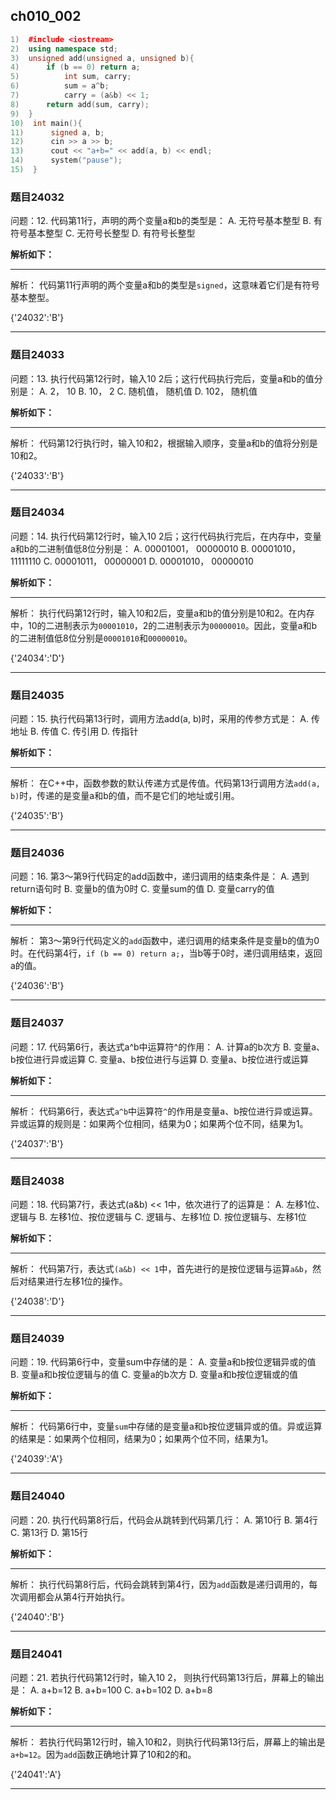 ## ch010_002
``` c++
1)  #include <iostream>
2)  using namespace std;
3)  unsigned add(unsigned a, unsigned b){
4)      if (b == 0) return a;
5)          int sum, carry;
6)          sum = a^b;
7)          carry = (a&b) << 1;
8)      return add(sum, carry);
9)  }
10)  int main(){
11)      signed a, b;
12)      cin >> a >> b;
13)      cout << "a+b=" << add(a, b) << endl;
14)      system("pause");
15)  }

```
### 题目24032
问题：12.  代码第11行，声明的两个变量a和b的类型是：
A.  无符号基本整型
B.  有符号基本整型
C.  无符号长整型
D.  有符号长整型


**解析如下：**

------

解析：
代码第11行声明的两个变量a和b的类型是`signed`，这意味着它们是有符号基本整型。

{'24032':'B'}

------

### 题目24033
问题：13.  执行代码第12行时，输入10 2后；这行代码执行完后，变量a和b的值分别是：
A.  2， 10
B.  10， 2
C.  随机值， 随机值
D.  102， 随机值


**解析如下：**

------

解析：
代码第12行执行时，输入10和2，根据输入顺序，变量a和b的值将分别是10和2。

{'24033':'B'}

------

### 题目24034
问题：14.  执行代码第12行时，输入10 2后；这行代码执行完后，在内存中，变量a和b的二进制值低8位分别是：
A.  00001001， 00000010
B.  00001010， 11111110
C.  00001011， 00000001
D.  00001010， 00000010


**解析如下：**

------

解析：
执行代码第12行时，输入10和2后，变量a和b的值分别是10和2。在内存中，10的二进制表示为`00001010`，2的二进制表示为`00000010`。因此，变量a和b的二进制值低8位分别是`00001010`和`00000010`。

{'24034':'D'}

------

### 题目24035
问题：15.  执行代码第13行时，调用方法add(a, b)时，采用的传参方式是：
A.  传地址
B.  传值
C.  传引用
D.  传指针


**解析如下：**

------

解析：
在C++中，函数参数的默认传递方式是传值。代码第13行调用方法`add(a, b)`时，传递的是变量a和b的值，而不是它们的地址或引用。

{'24035':'B'}

------

### 题目24036
问题：16.  第3～第9行代码定的add函数中，递归调用的结束条件是：
A.  遇到return语句时
B.  变量b的值为0时
C.  变量sum的值
D.  变量carry的值


**解析如下：**

------

解析：
第3～第9行代码定义的`add`函数中，递归调用的结束条件是变量b的值为0时。在代码第4行，`if (b == 0) return a;`，当b等于0时，递归调用结束，返回a的值。

{'24036':'B'}

------

### 题目24037
问题：17.  代码第6行，表达式a^b中运算符^的作用：
A.  计算a的b次方
B.  变量a、b按位进行异或运算
C.  变量a、b按位进行与运算
D.  变量a、b按位进行或运算


**解析如下：**

------

解析：
代码第6行，表达式`a^b`中运算符`^`的作用是变量a、b按位进行异或运算。异或运算的规则是：如果两个位相同，结果为0；如果两个位不同，结果为1。

{'24037':'B'}

------

### 题目24038
问题：18.  代码第7行，表达式(a&b) << 1中，依次进行了的运算是：
A.  左移1位、逻辑与
B.  左移1位、按位逻辑与
C.  逻辑与、左移1位
D.  按位逻辑与、左移1位


**解析如下：**

------

解析：
代码第7行，表达式`(a&b) << 1`中，首先进行的是按位逻辑与运算`a&b`，然后对结果进行左移1位的操作。

{'24038':'D'}

------

### 题目24039
问题：19.  代码第6行中，变量sum中存储的是：
A.  变量a和b按位逻辑异或的值
B.  变量a和b按位逻辑与的值
C.  变量a的b次方
D.  变量a和b按位逻辑或的值


**解析如下：**

------

解析：
代码第6行中，变量`sum`中存储的是变量a和b按位逻辑异或的值。异或运算的结果是：如果两个位相同，结果为0；如果两个位不同，结果为1。

{'24039':'A'}

------

### 题目24040
问题：20.  执行代码第8行后，代码会从跳转到代码第几行：
A.  第10行
B.  第4行
C.  第13行
D.  第15行


**解析如下：**

------

解析：
执行代码第8行后，代码会跳转到第4行，因为`add`函数是递归调用的，每次调用都会从第4行开始执行。

{'24040':'B'}

------

### 题目24041
问题：21.  若执行代码第12行时，输入10 2， 则执行代码第13行后，屏幕上的输出是：
A.  a+b=12
B.  a+b=100
C.  a+b=102
D.  a+b=8


**解析如下：**

------

解析：
若执行代码第12行时，输入10和2，则执行代码第13行后，屏幕上的输出是`a+b=12`。因为`add`函数正确地计算了10和2的和。

{'24041':'A'}

------

